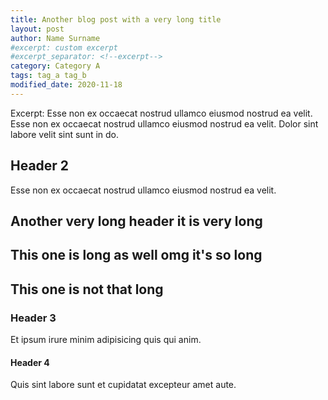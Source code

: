 ```yaml
---
title: Another blog post with a very long title
layout: post
author: Name Surname
#excerpt: custom excerpt
#excerpt_separator: <!--excerpt-->
category: Category A
tags: tag_a tag_b
modified_date: 2020-11-18
---
```


Excerpt: Esse non ex occaecat nostrud ullamco eiusmod nostrud ea velit. Esse non ex occaecat nostrud ullamco eiusmod nostrud ea velit. Dolor sint labore velit sint sunt in do.

## Header 2

Esse non ex occaecat nostrud ullamco eiusmod nostrud ea velit.

## Another very long header it is very long

## This one is long as well omg it's so long

## This one is not that long

### Header 3

Et ipsum irure minim adipisicing quis qui anim.

#### Header 4

Quis sint labore sunt et cupidatat excepteur amet aute.
